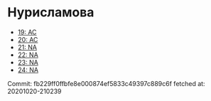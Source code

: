 # Нурисламова
- [19: AC](19.md)
- [20: AC](20.md)
- [21: NA](21.md)
- [22: NA](22.md)
- [23: NA](23.md)
- [24: NA](24.md)

Commit: fb229ff0ffbfe8e000874ef5833c49397c889c6f
 fetched at: 20201020-210239
